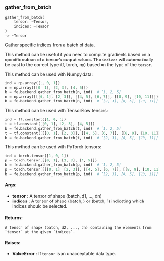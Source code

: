 

### gather_from_batch
```python
gather_from_batch(
	tensor: ~Tensor,
	indices: ~Tensor
)
-> ~Tensor
```
Gather specific indices from a batch of data.

This method can be useful if you need to compute gradients based on a specific subset of a tensor's output values.
The `indices` will automatically be cast to the correct type (tf, torch, np) based on the type of the `tensor`.

This method can be used with Numpy data:
```python
ind = np.array([1, 0, 1])
n = np.array([[0, 1], [2, 3], [4, 5]])
b = fe.backend.gather_from_batch(n, ind)  # [1, 2, 5]
n = np.array([[[0, 1], [2, 3]], [[4, 5], [6, 7]], [[8, 9], [10, 11]]])
b = fe.backend.gather_from_batch(n, ind)  # [[2, 3], [4, 5], [10, 11]]
```

This method can be used with TensorFlow tensors:
```python
ind = tf.constant([1, 0, 1])
t = tf.constant([[0, 1], [2, 3], [4, 5]])
b = fe.backend.gather_from_batch(t, ind)  # [1, 2, 5]
t = tf.constant([[[0, 1], [2, 3]], [[4, 5], [6, 7]], [[8, 9], [10, 11]]])
b = fe.backend.gather_from_batch(t, ind)  # [[2, 3], [4, 5], [10, 11]]
```

This method can be used with PyTorch tensors:
```python
ind = torch.tensor([1, 0, 1])
p = torch.tensor([[0, 1], [2, 3], [4, 5]])
b = fe.backend.gather_from_batch(p, ind)  # [1, 2, 5]
p = torch.tensor([[[0, 1], [2, 3]], [[4, 5], [6, 7]], [[8, 9], [10, 11]]])
b = fe.backend.gather_from_batch(p, ind)  # [[2, 3], [4, 5], [10, 11]]
```


#### Args:

* **tensor** :  A tensor of shape (batch, d1, ..., dn).
* **indices** :  A tensor of shape (batch, ) or (batch, 1) indicating which indices should be selected.

#### Returns:
    A tensor of shape (batch, d2, ..., dn) containing the elements from `tensor` at the given `indices`.

#### Raises:

* **ValueError** :  If `tensor` is an unacceptable data type.
